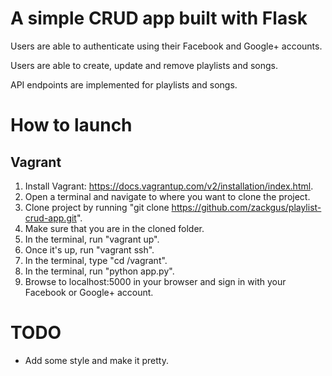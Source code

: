 # A simple CRUD app built with Flask
Users are able to authenticate using their Facebook and Google+ accounts.

Users are able to create, update and remove playlists and songs.

API endpoints are implemented for playlists and songs.


# How to launch #

## Vagrant ##
1. Install Vagrant: https://docs.vagrantup.com/v2/installation/index.html. 
1. Open a terminal and navigate to where you want to clone the project.
1. Clone project by running "git clone https://github.com/zackgus/playlist-crud-app.git".
1. Make sure that you are in the cloned folder.
1. In the terminal, run "vagrant up".
1. Once it's up, run "vagrant ssh".
1. In the terminal, type "cd /vagrant".
1. In the terminal, run "python app.py".
1. Browse to localhost:5000 in your browser and sign in with your Facebook or Google+ account.


# TODO #
* Add some style and make it pretty.
